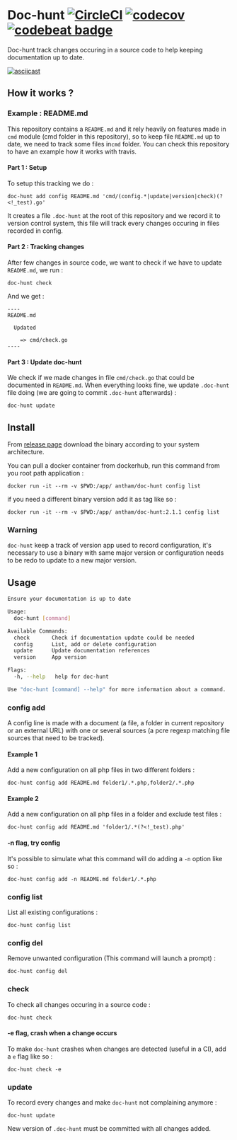 Doc-hunt [![CircleCI](https://circleci.com/gh/antham/doc-hunt.svg?style=svg)](https://circleci.com/gh/antham/doc-hunt) [![codecov](https://codecov.io/gh/antham/doc-hunt/branch/master/graph/badge.svg)](https://codecov.io/gh/antham/doc-hunt) [![codebeat badge](https://codebeat.co/badges/dc8062aa-0b73-4d58-8b6e-a3b336409ba8)](https://codebeat.co/projects/github-com-antham-doc-hunt)
========

Doc-hunt track changes occuring in a source code to help keeping documentation up to date.

[![asciicast](https://asciinema.org/a/6oaa4q1tfyh3x9i38m0bmkqoy.png)](https://asciinema.org/a/6oaa4q1tfyh3x9i38m0bmkqoy)

## How it works ?

### Example : README.md

This repository contains a ```README.md``` and it rely heavily on features made in ```cmd``` module (cmd folder in this repository), so to keep file ```README.md``` up to date, we need to track some files in```cmd``` folder. You can check this repository to have an example how it works with travis.

#### Part 1 : Setup

To setup this tracking we do :

```
doc-hunt add config README.md 'cmd/(config.*|update|version|check)(?<!_test).go'
```

It creates a file ```.doc-hunt``` at the root of this repository and we record it to version control system, this file will track every changes occuring in files recorded in config.

#### Part 2 : Tracking changes

After few changes in source code, we want to check if we have to update ```README.md```, we run :

```
doc-hunt check
```

And we get :

```
----
README.md

  Updated

    => cmd/check.go
----
```

#### Part 3 : Update doc-hunt

We check if we made changes in file ```cmd/check.go``` that could be documented in ```README.md```. When everything looks fine, we update ```.doc-hunt``` file doing (we are going to commit ```.doc-hunt``` afterwards) :

```
doc-hunt update
```

## Install

From [release page](https://github.com/antham/doc-hunt/releases) download the binary according to your system architecture.

You can pull a docker container from dockerhub, run this command from you root path application :

```docker run -it --rm -v $PWD:/app/ antham/doc-hunt config list```

if you need a different binary version add it as tag like so :

```docker run -it --rm -v $PWD:/app/ antham/doc-hunt:2.1.1 config list```

### Warning

```doc-hunt``` keep a track of version app used to record configuration, it's necessary to use a binary with same major version or configuration needs to be redo to update to a new major version.

## Usage

```bash
Ensure your documentation is up to date

Usage:
  doc-hunt [command]

Available Commands:
  check       Check if documentation update could be needed
  config      List, add or delete configuration
  update      Update documentation references
  version     App version

Flags:
  -h, --help   help for doc-hunt

Use "doc-hunt [command] --help" for more information about a command.
```

### config add

A config line is made with a document (a file, a folder in current repository or an external URL) with one or several sources (a pcre regexp matching file sources that need to be tracked).

#### Example 1

Add a new configuration on all php files in two different folders :

```
doc-hunt config add README.md folder1/.*.php,folder2/.*.php
```

#### Example 2

Add a new configuration on all php files in a folder and exclude test files :

```
doc-hunt config add README.md 'folder1/.*(?<!_test).php'
```

#### -n flag, try config

It's possible to simulate what this command will do adding a ```-n``` option like so :

```
doc-hunt config add -n README.md folder1/.*.php
```

### config list

List all existing configurations :

```
doc-hunt config list
```

### config del

Remove unwanted configuration (This command will launch a prompt) :

```
doc-hunt config del
```

### check

To check all changes occuring in a source code :

```
doc-hunt check
```

#### -e flag, crash when a change occurs

To make ```doc-hunt``` crashes when changes are detected (useful in a CI), add a ```e``` flag like so :

```
doc-hunt check -e
```

### update

To record every changes and make ```doc-hunt``` not complaining anymore :

```
doc-hunt update
```

New version of ```.doc-hunt``` must be committed with all changes added.
